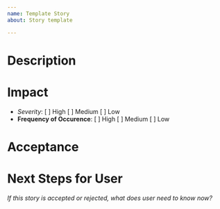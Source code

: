 ```yaml
---
name: Template Story
about: Story template

---
```


# Description 

# Impact
* *Severity*: [ ] High [ ] Medium  [ ] Low
* **Frequency of Occurence**: [ ] High [ ] Medium  [ ] Low

# Acceptance

# Next Steps for User
_If this story is accepted or rejected, what does user need to know now?_

